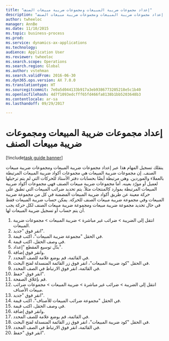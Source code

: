 ```yaml
--- 
title: "إعداد مجموعات ضريبة المبيعات ومجموعات ضريبة مبيعات الصنف"
description: "ينقلك تسجيل المهام هذا عبر إعداد مجموعات ضريبة المبيعات ومجموعات ضريبة مبيعات الصنف.‬"
author: twheeloc
manager: AnnBe
ms.date: 11/10/2015
ms.topic: business-process
ms.prod: 
ms.service: dynamics-ax-applications
ms.technology: 
audience: Application User
ms.reviewer: twheeloc
ms.search.scope: Operations
ms.search.region: Global
ms.author: vstehman
ms.search.validFrom: 2016-06-30
ms.dyn365.ops.version: AX 7.0.0
ms.translationtype: HT
ms.sourcegitcommit: 7e0a5d044133b917a3eb9386773205218e5c1b40
ms.openlocfilehash: 4d7f1093edcfff65fd466fa8138b1bb5203648b3
ms.contentlocale: ar-sa
ms.lasthandoff: 09/29/2017

---
```

# <a name="set-up-sales-tax-groups-and-item-sales-tax-groups"></a>إعداد مجموعات ضريبة المبيعات ومجموعات ضريبة مبيعات الصنف

[!include[task guide banner](../../includes/task-guide-banner.md)]

ينقلك تسجيل المهام هذا عبر إعداد مجموعات ضريبة المبيعات ومجموعات ضريبة مبيعات الصنف.‬ إن مجموعات ضريبة المبيعات هي مجموعات أكواد ضريبة المبيعات المرتبطة بالعملاء والموردين. وهي مرتبطة أيضًا بحسابات دفتر الأستاذ للحركات التي لم يتم ترحيلها لعميل أو مورّد بعينه.  أما مجموعات ضريبة مبيعات الصنف فهي مجموعات أكواد ضريبة المبيعات المرتبطة بموارد كالمنتجات مثلاً.  يتم تحديد ضرائب المبيعات التي تطبق على حركة معينة عن طريق أكواد ضريبة المبيعات المضمنة في كل من مجموعة ضريبة المبيعات وفي مجموعة ضريبة مبيعات الصنف للحركة.  يمكن حساب ضريبة المبيعات فقط في حال تحديد مجموعة ضريبة مبيعات ومجموعة ضريبة مبيعات الصنف لكل حركة يجب أن يتم حساب أو تسجيل ضريبة المبيعات لها.  

1. انتقل إلى الضريبة‬ > ضرائب غير مباشرة‬ > ضريبة المبيعات > مجموعات ضريبة المبيعات.
2. انقر فوق "جديد".
3. في الحقل "مجموعة ضريبة المبيعات"، اكتب قيمة.
4. في وصف الحقل، اكتب قيمة.
5. بدّل توسيع المقطع "إعداد".
6. وانقر فوق إضافة.
7. في القائمة، قم بوضع علامة للصف المحدد.
8. في الحقل "كود ضريبة المبيعات"، انقر فوق زر القائمة المنسدلة لفتح البحث.
9. في القائمة، انقر فوق الارتباط في الصف المحدد.
10. انقر فوق "حفظ".
11. قم بإغلاق الصفحة.
12. انتقل إلى الضريبة‬ > ضرائب غير مباشرة‬ > ضريبة المبيعات > مجموعات ضرائب مبيعات الأصناف.
13. انقر فوق "جديد".
14. في الحقل "مجموعة ضرائب المبيعات للأصناف‬"، اكتب قيمة.
15. في وصف الحقل، اكتب قيمة.
16. وانقر فوق إضافة.
17. في القائمة، قم بوضع علامة للصف المحدد.
18. في الحقل "كود ضريبة المبيعات"، انقر فوق زر القائمة المنسدلة لفتح البحث.
19. في القائمة، انقر فوق الارتباط في الصف المحدد.
20. انقر فوق "حفظ".


